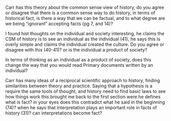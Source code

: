 Carr has this theory about the common sense view of history, do you agree or disagree that there is a common sense way to do history, in terms of historical fact, is there a way that we can be factual, and to what degree are we being “ignorant” accepting facts (pg 7, and 14)?

I found hist thoughts on the individual and society interesting, he claims the CSM of history is to see an individual as the individual (41), he says this is overly simple and claims the individual created the culture. Do you agree or disagree with this (40-41)? or is the individual a product of society?

In terms of thinking as an individual as a product of society, does this change the way that you would read Primary documents written by an individual?

Carr has many ideas of a reciprocal scientific approach to history, finding similarities between theory and practice. Saying that a hypothesis is a require the same tools of thought, and history need to find basic laws to see how things work this brought me back to the first section were he defines what is fact? in your eyes does this contradict what he said in the beginning (74)? when he says that interpretation plays an important role in facts of history (31)? can interpretations become fact? 
